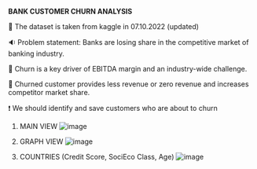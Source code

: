 **BANK CUSTOMER CHURN ANALYSIS**

:floppy_disk: The dataset is taken from kaggle in 07.10.2022 (updated)

:sound: Problem statement: Banks are losing share in the competitive market of banking industry.

:key: Churn is a key driver of EBITDA margin and an industry-wide challenge.

:key: Churned customer provides less revenue or zero revenue and increases competitor market share.

❗ We should identify and save customers who are about to churn


1) MAIN VIEW
![image](https://user-images.githubusercontent.com/71988270/194590272-d30bc565-3a8b-443d-9bd4-cd137b9078a2.png)

2) GRAPH VIEW
![image](https://user-images.githubusercontent.com/71988270/194590476-984a44d2-8b86-4c2e-a1d2-83794bab5346.png)

3) COUNTRIES (Credit Score, SociEco Class, Age)
![image](https://user-images.githubusercontent.com/71988270/194861271-58c2c601-fb00-4be7-a8e9-b34c142ef28b.png)
